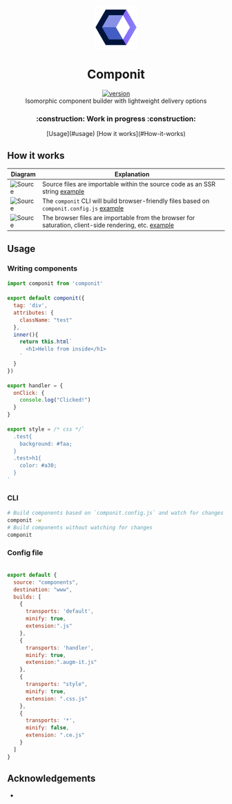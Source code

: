<div align="center">
  <img src="https://github.com/marshallcb/componit/raw/master/componit.png" alt="componit" width="100" />
</div>

<h1 align="center">Componit</h1>
<div align="center">
  <a href="https://npmjs.org/package/componit">
    <img src="https://badgen.now.sh/npm/v/componit" alt="version" />
  </a>
</div>

<div align="center">Isomorphic component builder with lightweight delivery options</div>
<h3 align="center">:construction: Work in progress :construction:</h3>
<div align="center">[Usage](#usage) [How it works](#How-it-works)</div>

## How it works

| Diagram | Explanation |
| --- | --- |
| ![Source](https://github.com/MarshallCB/componit/tree/master/docs/slice1.png) | Source files are importable within the source code as an SSR string [example](#Writing-components) |
| ![Source](https://github.com/MarshallCB/componit/tree/master/docs/slice2.png) | The `componit` CLI will build browser-friendly files based on `componit.config.js` [example](#Config-file) |
| ![Source](https://github.com/MarshallCB/componit/tree/master/docs/slice3.png) | The browser files are importable from the browser for saturation, client-side rendering, etc. [example](#Writing-components) |



## Usage

### Writing components

```js
import componit from 'componit'

export default componit({
  tag: 'div',
  attributes: {
    className: "test"
  },
  inner(){
    return this.html`
      <h1>Hello from inside</h1>
    `
  }
})

export handler = {
  onClick: {
    console.log("Clicked!")
  }
}

export style = /* css */`
  .test{
    background: #faa;
  }
  .test>h1{
    color: #a30;
  }
`

```

### CLI
```bash
# Build components based on `componit.config.js` and watch for changes
componit -w 
# Build components without watching for changes
componit
```

### Config file

```js

export default {
  source: "components",
  destination: "www",
  builds: [
    {
      transports: 'default',
      minify: true,
      extension:".js"
    },
    {
      transports: 'handler',
      minify: true,
      extension:".augm-it.js"
    },
    {
      transports: "style",
      minify: true,
      extension: ".css.js"
    },
    {
      transports: '*',
      minify: false,
      extension: ".ce.js"
    }
  ]
}

```

## Acknowledgements
- 
